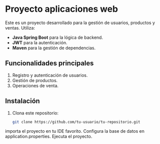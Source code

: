 # Proyecto aplicaciones web

Este es un proyecto desarrollado para la gestión de usuarios, productos y ventas. Utiliza:

- **Java Spring Boot** para la lógica de backend.
- **JWT** para la autenticación.
- **Maven** para la gestión de dependencias.

## Funcionalidades principales
1. Registro y autenticación de usuarios.
2. Gestión de productos.
3. Operaciones de venta.

## Instalación
1. Clona este repositorio:
   ```bash
   git clone https://github.com/tu-usuario/tu-repositorio.git
importa el proyecto en tu IDE favorito.
Configura la base de datos en application.properties.
Ejecuta el proyecto.
